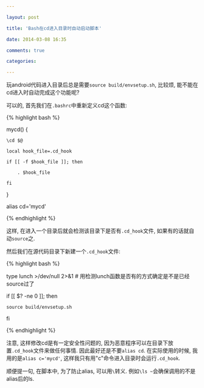 ```yaml
---

layout: post

title: 'Bash在cd进入目录时自动启动脚本'

date: 2014-03-08 16:35

comments: true

categories: 

---
```


玩android代码进入目录后总是需要`source build/envsetup.sh`, 比较烦, 能不能在cd进入时自动完成这个功能呢?



可以的, 首先我们在`.bashrc`中重新定义cd这个函数:



{% highlight bash %}

mycd() {  

    \cd $@  

    local hook_file=.cd_hook  

    if [[ -f $hook_file ]]; then  

        . $hook_file  

    fi  

}   

alias cd='mycd'  

{% endhighlight %}



 这样, 在进入一个目录后就会检测该目录下是否有`.cd_hook`文件, 如果有的话就自动`source`之.

然后我们在源代码目录下新建一个`.cd_hook`文件:



{% highlight bash %}

type lunch >/dev/null 2>&1  # 用检测lunch函数是否有的方式确定是不是已经source过了  

if [[ $? -ne 0 ]]; then  

    source build/envsetup.sh  

fi  

{% endhighlight %}



注意, 这样修改cd是有一定安全性问题的, 因为恶意程序可以在目录下放置`.cd_hook`文件来做任何事情. 因此最好还是不要`alias cd`. 在实际使用的时候, 我用的是`alias c='mycd'`, 这样我只有用"c"命令进入目录时会运行`.cd_hook`.



顺便提一句, 在脚本中, 为了防止alias, 可以用`\`转义. 例如`\ls ~`会确保调用的不是alias后的ls.
